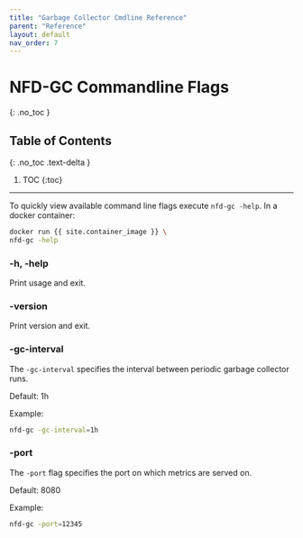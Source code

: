 ```yaml
---
title: "Garbage Collector Cmdline Reference"
parent: "Reference"
layout: default
nav_order: 7
---
```


# NFD-GC Commandline Flags
{: .no_toc }

## Table of Contents
{: .no_toc .text-delta }

1. TOC
{:toc}

---

To quickly view available command line flags execute `nfd-gc -help`.
In a docker container:

```bash
docker run {{ site.container_image }} \
nfd-gc -help
```

### -h, -help

Print usage and exit.

### -version

Print version and exit.

### -gc-interval

The `-gc-interval` specifies the interval between periodic garbage collector runs.

Default: 1h

Example:

```bash
nfd-gc -gc-interval=1h
```

### -port

The `-port` flag specifies the port on which metrics are served on.

Default: 8080

Example:

```bash
nfd-gc -port=12345
```
